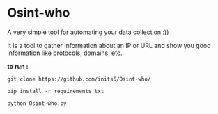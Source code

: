 # Osint-who
A very simple tool for automating your data collection :))

It is a tool to gather information about an IP or URL and show you good information like protocols, domains, etc.

**to run :**
```
git clone https://github.com/inits5/Osint-who/
```

```
pip install -r requirements.txt
```

```
python Osint-who.py
```
